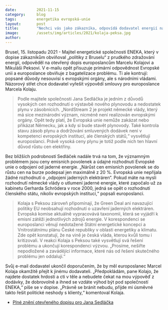 ```yaml
---
date:         2021-11-15
category:     blog
tags:         energetika evropská-unie
layout:       post
title:        "Nechci vás jako zákazníka, odpovídá dodavatel energií na otevřený dopis europoslanců"
image:        /assets/img/articles/2021/kolaja-peksa.jpg
author:       
---
```


Brusel, 15. listopadu 2021 - Majitel energetické společnosti ENEKA, který v dopise zákazníkům obviňoval „politiky z Bruselu“ z prudkého zdražování energií, odpověděl na otevřený dopis europoslancům Marcelu Kolajovi a Mikuláši Peksovi. V e-mailu opět přisuzuje primární odpovědnost Evropské unii a europoslance obviňuje z bagatelizace problému. Ti ale kontrují: popsané důvody nesouvisí s evropskými orgány, ale s národními vládami. Názorový střet chce dodavatel vyřešit výpovědí smlouvy pro europoslance Marcela Kolaju.

> Podle majitele společnosti Jana Sedláčka je jedním z důvodů vysokých cen rozhodnutí o výstavbě nového plynovodu a nedostatek plynu v zásobnících. „NordStream 2 je projekt německé vlády, který má sice mezinárodní význam, nicméně není realizován evropskými orgány. Opět tedy platí, že Evropská unie nemůže zakázat nebo přikázat Německu, jak a kdy si bude stavět plynovody. Také kontrola stavu zásob plynu a dodržování smluvených dodávek není v kompetenci evropských institucí, ale členských států,“ vysvětlují europoslanci. Právě vysoká ceny plynu je totiž podle nich ten hlavní důvod růstu cen elektřiny.

Bez bližších podrobností Sedláček nadále trvá na tom, že významným problémem jsou ceny emisních povolenek a údajné rozhodnutí Evropské unie o odpojení od jaderné energie. „Nárůst cen emisních povolenek se do růstu cen na burze podepsal jen maximálně z 20 %. Evropská unie nepřijala žádné rozhodnutí o „odpojení jaderných elektráren“. Pokud máte na mysli rozhodnutí německé vlády o utlumení jaderné energie, které započalo už za kabinetu Gerharda Schrödera v roce 2000, jedná se opět o rozhodnutí členského státu, nikoliv evropských institucí,“ popsali europoslanci.

> Kolaja s Peksou zároveň připomínají, že Green Deal ani navazující politiky EU neobsahují rozhodnutí o uzavření jaderných elektráren. Evropská komise aktuálně vypracovává taxonomii, která se vyjádří k emisní zátěži jednotlivých zdrojů energie. V korespondenci se europoslanci věnují nedotažené Státní energetické koncepci a Vnitrostátnímu plánu České republiky v oblasti energetiky a klimatu. Zde opět konstatují, že na vině je česká vláda, kterou kvůli tomu i kritizovali. V reakci Kolaja s Peksou také vysvětlují svá řešení problému a ukončují korespondenci výzvou. „Prosíme, nešiřte nepodložené a zavádějící informace, které nás od řešení skutečného problému jen oddalují.“

Svůj e-mail dodavatel ukončil doporučením, že by měl europoslanec Marcel Kolaja okamžitě přejít k jinému dodavateli. „Předpokládám, pane Kolajo, že najdete dostatek hrdosti a cti v těle a nebudete čekat na mou výpověď z dodávky, že dobrovolně a ihned se vzdáte výhod být pod společností ENEKA,“ píše se v dopise. „Právně se bránit nebudu, přijde mi úsměvné takto řešit politické neshody s klienty,“ komentoval Kolaja.
 
* [Plné znění otevřeného dopisu pro Jana Sedláčka](https://www.pirati.cz/assets/pdf/Reakce_ENEKA.pdf)
